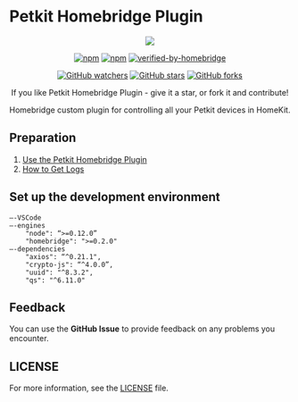 Petkit Homebridge Plugin
========================

<p align="center">
    <img src="https://github.com/jubepue/homebridge-petkit-platform/blob/master/images/homebridge-petkit-platform.png"><br>
</p>

<span align="center">
    
[![npm](https://img.shields.io/npm/v/homebridge-petkit-platform.svg)](https://www.npmjs.com/package/homebridge-petkit-platform)
[![npm](https://img.shields.io/npm/dt/homebridge-petkit-platform.svg)](https://www.npmjs.com/package/homebridge-petkit-platform)
[![verified-by-homebridge](https://badgen.net/badge/homebridge/verified/purple)](https://github.com/homebridge/homebridge/wiki/Verified-Plugins)
    
[![GitHub watchers](https://img.shields.io/github/watchers/jubepue/homebridge-petkit-platform.svg?style=social&label=Watch)](https://GitHub.com/jubepue/homebridge-petkit-platform/watchers/)
[![GitHub stars](https://img.shields.io/github/stars/jubepue/homebridge-petkit-platform.svg?style=social&label=Star)](https://GitHub.com/jubepue/homebridge-petkit-platform/stargazers/)
[![GitHub forks](https://img.shields.io/github/forks/jubepue/homebridge-petkit-platform.svg?style=social&label=Fork)](https://GitHub.com/jubepue/homebridge-petkit-platform/network/)

If you like Petkit Homebridge Plugin - give it a star, or fork it and contribute!

</span>

Homebridge custom plugin for controlling all your Petkit devices in HomeKit.

## Preparation
  1. [Use the Petkit Homebridge Plugin](https://github.com/jubepue/homebridge-petkit-platform/wiki/How-to-Use-Petkit-Homebridge-Plugin)
  2. [How to Get Logs](https://github.com/jubepue/homebridge-petkit-platform/wiki/How-To-Get-Logs)

## Set up the development environment

```
—-VSCode
—-engines
    "node": “>=0.12.0”
    "homebridge": ">=0.2.0"
—-dependencies
    "axios": “^0.21.1",
    "crypto-js": “^4.0.0”, 
    "uuid": "^8.3.2",
    "qs": "^6.11.0"
```

## Feedback

You can use the **GitHub Issue** to provide feedback on any problems you encounter.

## LICENSE

For more information, see the [LICENSE](LICENSE) file.
